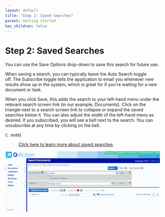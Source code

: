 ```yaml
---
layout: default
title: "Step 2: Saved Searches"
parent: Getting Started
has_children: false
---
```

# Step 2: Saved Searches

You can use the Save Options drop-down to save this search for future use.

When saving a search, you can typically leave the Auto Search toggle off. The Subscribe toggle tells the application to email you whenever new results show up in the system, which is great for if you're waiting for a new document or task.

When you click Save, this adds the search to your left-hand menu under the relevant search screen link (in our example, Documents). Click on the triangle next to a search screen link to collapse or expand the saved searches below it. You can also adjust the width of the left-hand menu as desired. If you subscribed, you will see a bell next to the search. You can unsubscribe at any time by clicking on the bell.

{: .note}
> [Click here to learn more about saved searches](/docs/performing-searches/saved-search/)


![](/assets/images/save-search.gif)